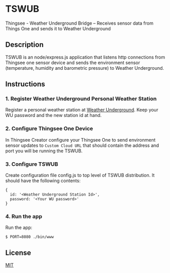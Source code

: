 # TSWUB
Thingsee - Weather Underground Bridge – Receives sensor data from Things One and sends it to Weather Underground

## Description

TSWUB is an node/express.js application that listens http connections from Thingsee one
sensor device and sends the environment sensor (temperature, humidity and barometric pressure) to
Weather Underground.

## Instructions

### 1. Register Weather Underground Personal Weather Station

Register a personal weather station at [Weather Underground](http://www.wunderground.com/personal-weather-station/signup.asp). Keep your WU password
and the new station id at hand.

### 2. Configure Thingsee One Device

In Thingsee Creator configure your Thingsee One to send environment sensor
updates to `Custom Cloud URL` that should contain the address and port you will
be running the TSWUB.

### 3. Configure TSWUB

Create configuration file config.js to top level of TSWUB distribution. It should have the following contents:

    {
      id: '<Weather Underground Station Id>',
      password: '<Your WU password>'
    }

### 4. Run the app

Run the app:

    $ PORT=8080 ./bin/www


## License

[MIT](https://github.com/jvestman/tswub/blob/master/LICENSE)
